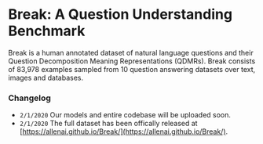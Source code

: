 # Break: A Question Understanding Benchmark

Break is a human annotated dataset of natural language questions and their Question Decomposition Meaning Representations (QDMRs). Break consists of 83,978 examples sampled from 10 question answering datasets over text, images and databases.


### Changelog
- `2/1/2020` Our models and entire codebase will be uploaded soon.
- `2/1/2020` The full dataset has been offically released at [https://allenai.github.io/Break/](https://allenai.github.io/Break/).


